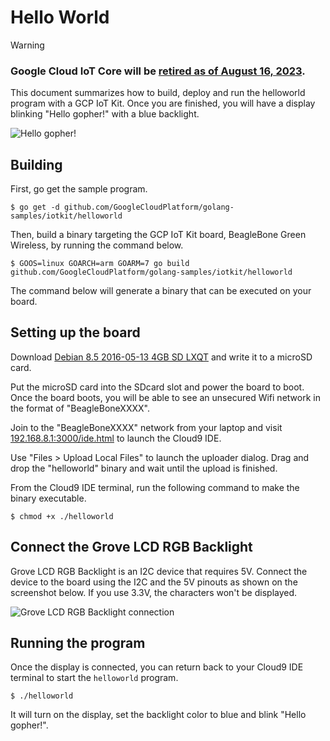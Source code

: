 # Hello World

> [!WARNING]
> <h3>Google Cloud IoT Core will be <a href="https://cloud.google.com/iot/docs/release-notes#August_16_2022">retired as of August 16, 2023</a>.</h3>

This document summarizes how to build, deploy and run the helloworld
program with a GCP IoT Kit. Once you are finished, you will have a display
blinking "Hello gopher!" with a blue backlight.

![Hello gopher!](https://i.imgur.com/TKI5Iz1.gif)

## Building

First, go get the sample program.

    $ go get -d github.com/GoogleCloudPlatform/golang-samples/iotkit/helloworld

Then, build a binary targeting the GCP IoT Kit board, BeagleBone Green
Wireless, by running the command below.

    $ GOOS=linux GOARCH=arm GOARM=7 go build github.com/GoogleCloudPlatform/golang-samples/iotkit/helloworld

The command below will generate a binary that can be executed on your board.

## Setting up the board

Download [Debian 8.5 2016-05-13 4GB SD LXQT](https://beagleboard.org/latest-images)
and write it to a microSD card.

Put the microSD card into the SDcard slot and power the board to boot.
Once the board boots, you will be able to see an unsecured Wifi network
in the format of "BeagleBoneXXXX".

Join to the "BeagleBoneXXXX" network from your laptop and visit
[192.168.8.1:3000/ide.html](http://192.168.8.1:3000/ide.html) to launch the
Cloud9 IDE.

Use "Files > Upload Local Files" to launch the uploader dialog.
Drag and drop the "helloworld" binary and wait until the upload is finished.

From the Cloud9 IDE terminal, run the following command to make the
binary executable.

    $ chmod +x ./helloworld

## Connect the Grove LCD RGB Backlight

Grove LCD RGB Backlight is an I2C device that requires 5V.
Connect the device to the board using the I2C and the 5V pinouts as shown on
the screenshot below. If you use 3.3V, the characters won't be displayed.

![Grove LCD RGB Backlight connection](https://i.imgur.com/8dnySQn.jpg)

## Running the program

Once the display is connected, you can return back to your Cloud9 IDE
terminal to start the `helloworld` program.

    $ ./helloworld

It will turn on the display, set the backlight color to blue and blink
"Hello gopher!".
